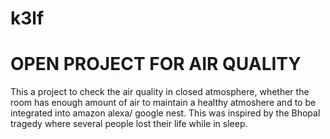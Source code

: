 # k3lf
OPEN PROJECT FOR AIR QUALITY
============================
This a project to check the air quality in closed atmosphere, whether the room has enough amount of air to maintain a healthy atmoshere and to be integrated into amazon alexa/ google nest.
This was inspired by the Bhopal tragedy where several people lost their life while in sleep. 
